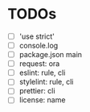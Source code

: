 # TODOs

- [ ] 'use strict'
- [ ] console.log
- [ ] package.json main
- [ ] request: ora
- [ ] eslint: rule, cli
- [ ] stylelint: rule, cli
- [ ] prettier: cli
- [ ] license: name
